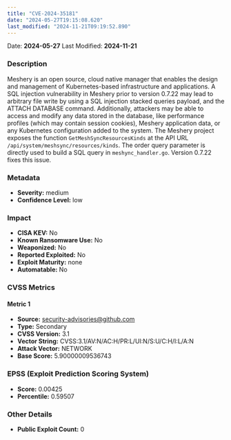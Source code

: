 ```yaml
---
title: "CVE-2024-35181"
date: "2024-05-27T19:15:08.620"
last_modified: "2024-11-21T09:19:52.890"
---
```


Date: **2024-05-27** Last Modified: **2024-11-21**

### Description  
Meshery is an open source, cloud native manager that enables the design and management of Kubernetes-based infrastructure and applications. A SQL injection vulnerability in Meshery prior to version 0.7.22 may lead to arbitrary file write by using a SQL injection stacked queries payload, and the ATTACH DATABASE command. Additionally, attackers may be able to access and modify any data stored in the database, like performance profiles (which may contain session cookies), Meshery application data, or any Kubernetes configuration added to the system. The Meshery project exposes the function `GetMeshSyncResourcesKinds` at the API URL `/api/system/meshsync/resources/kinds`. The order query parameter is directly used to build a SQL query in `meshync_handler.go`. Version 0.7.22 fixes this issue.

### Metadata  
- **Severity:** medium
- **Confidence Level:** low

### Impact  
- **CISA KEV:** No
- **Known Ransomware Use:** No
- **Weaponized:** No
- **Reported Exploited:** No
- **Exploit Maturity:** none
- **Automatable:** No

### CVSS Metrics  

#### Metric 1
- **Source:** security-advisories@github.com
- **Type:** Secondary
- **CVSS Version:** 3.1
- **Vector String:** CVSS:3.1/AV:N/AC:H/PR:L/UI:N/S:U/C:H/I:L/A:N
- **Attack Vector:** NETWORK
- **Base Score:** 5.90000009536743


### EPSS (Exploit Prediction Scoring System)  
- **Score:** 0.00425
- **Percentile:** 0.59507

### Other Details  
- **Public Exploit Count:** 0
